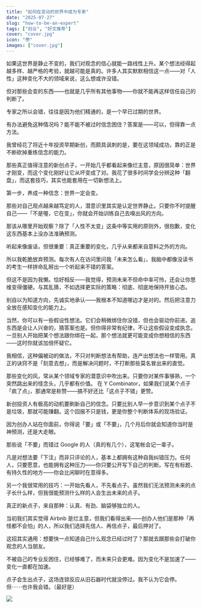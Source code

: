 ```yaml
---
title: "如何在变动的世界中成为专家"
date: "2025-07-27"
slug: "how-to-be-an-expert"
tags: ["创业", "好文推荐"]
cover: "cover.jpg"
icon: "😎"
images: ["cover.jpg"]
---
```

如果这世界是静止不变的，我们对观念的信心就能一路线性上升。某个想法经得起越多样、越严格的考验，就越可能是真的。许多人其实默默相信这一点——对「人性」这种变化不大的领域来说，这么想或许没错。



但对那些会变的东西——也就是几乎所有其他事物——你就不能再这样信任自己的判断了。



专家之所以会错，往往是因为他们精通的，是一个早已过期的世界。



有办法避免这种情况吗？能不能不被过时信念困住？答案是——可以，但得靠一点方法。



我曾经花了将近十年投资早期新创，而颇具讽刺的是，要在这领域成功，靠的正是不断砍掉重练信念的能力。



那些真正值得注意的新创点子，一开始几乎都看起来像烂主意，原因很简单：世界才刚变，而这个变化刚好让它从坏变成了对。我花了很多时间学会分辨这种「翻盘」，而这套技巧，其实也能套用在一切新想法上。



第一步，养成一种信念：世界一定会变。



那些对自己观点越来越笃定的人，潜意识里其实是认定世界静止。只要你不时提醒自己——「不是喔，它在变」，你就会开始训练自己去嗅出风的方向。



那该从哪里开始观察？除了「人性不太变」这条中等实用的原则外，很抱歉，变化这东西基本上没办法准确预测。



听起来像废话，但很重要：真正重要的变化，几乎从来都来自意料之外的方向。



所以我乾脆放弃预测。每次有人在访问里问我「未来怎么看」，我脑中都像没读书的考生一样拼命乱掰出一个听起来不错的答案。



但这不是因为我懒。恰好相反——我觉得，预测未来不但命中率可怜，还会让你思维变得僵硬。与其乱猜，不如选择更实际的策略：彻底、彻底地保持开放心态。



别自以为知道方向，先诚实地承认——我根本不知道哪边才是对的。然后把注意力全放在感知变化的能力上。



当然，你可以有一些假设性想法。它们会稍微绑住你没错，但也会驱动你前进。追东西是会让人兴奋的，猜答案也是。但你得非常有纪律，不让这些假设变成执念。
一旦别人开始把某个想法跟你绑在一起，那个想法就更可能变成你想相信的东西——这时你就该加倍怀疑它。



我相信，这种偏被动的做法，不只对判断想法有帮助，连产出想法也一样管用。真正的诀窍不是「刻意去想」，而是解决问题时，不打断那些莫名冒出来的直觉。



那些变化的风，常从某个领域专家的潜意识中吹出来。只要你对某件事够熟，一个突然跳出来的怪念头，几乎都有价值。
在 Y Combinator，如果我们说某个点子「疯了点」，那通常是称赞——搞不好还比「这点子不错」更赞。



新创投资人有极高的动机要刷新自己的信念。只要比别人早一步意识到某个点子不是垃圾，那就可能赚翻。这个回报不只是钱，更是你整个判断体系的现场验证。



因为创办人站在你面前，你得说「要」或「不要」，几个月后你就会知道你当时是神预测，还是大走眼。



那些说「不要」而错过 Google 的人（真的有几个），这笔帐会记一辈子。



凡是对想法要「下注」而非只评论的人，基本上都拥有这种自我纠错压力。任何人，只要愿意，也能拥有这种压力——你只要公开写下自己的判断。写在有标题、有持久性的地方——你会比闲聊时在意得多。



另一个我很常用的技巧：一开始先看人，不先看点子。虽然我们无法预测未来的点子长什么样，但我很能预测什么样的人会生出未来的点子。



真正的新点子，来自那种：认真、有劲、脑袋够独立的人。



当初我们其实觉得 Airbnb 是烂主意，但我们看得出来——创办人他们是那种「再怪都不会怕」的人，所以我们选择先信人、再信点子，最后押对了。



这招其实通用：想要快一点知道自己什么观念已经过时了？那就去跟那些会打破你观念的人当朋友。



不被自己的专业反困住，已经够难了，而未来只会更难。因为变化不是加速了——变化一直都在加速。



点子会生出点子，这场连锁反应从旧石器时代就没停过。我不认为它会停。
但⋯⋯也许我会错。（最好是）




![](https://prod-files-secure.s3.us-west-2.amazonaws.com/112d0858-5090-4d34-a606-b75eb8d65fd2/46476355-9cf3-4e99-9b7a-3531bc426380/1000202064.png?X-Amz-Algorithm=AWS4-HMAC-SHA256&X-Amz-Content-Sha256=UNSIGNED-PAYLOAD&X-Amz-Credential=ASIAZI2LB466QSVKPMMV%2F20250927%2Fus-west-2%2Fs3%2Faws4_request&X-Amz-Date=20250927T161415Z&X-Amz-Expires=3600&X-Amz-Security-Token=IQoJb3JpZ2luX2VjECAaCXVzLXdlc3QtMiJGMEQCIH3Lg9t2yqJ%2FMxTRjTRWS%2Fc4t4ZII3UYxf16e0jnUBOeAiAfYAPPw0%2BgdeooFtTQ0W697r57tGwVbdqZts%2FElpDJXSqIBAip%2F%2F%2F%2F%2F%2F%2F%2F%2F%2F8BEAAaDDYzNzQyMzE4MzgwNSIMQoD%2Bo7kUsiHnsW6SKtwDEU5EP%2Foc3VMQh7Ris1eOi9galgz8K0cTy848OKfEk2T0P9nddWuiu56ubmVRUz4RMBhaAtPe3V7j1ygttUJgvn8H3VnTi6XzV%2FAkDjYSschcqqmLROgHUWf72HoEgSLTedi0wPol782wqkTjrCuIXY7a%2FVD8n%2B2EyQZWtFpeqCASC2DQiccdrR9dm4h5G%2BcYhswLOL1z7iSxAmz7dQAXIc%2FXWwIR2m3gV7dfexMOP%2BgssfjG0nnJCrPwUeWOSVBK4%2FHp5CbAR90axF%2BSs8C6SFJhlbrBs8fDIbkM4%2BlV2gyB5dwqrONzrEUaKNv75R2lIK3gAdA31vsynrVn2BXHJAHZN6MaIc9ueUR03FWatp4Y4FVzFvPn5Ziz0OVrOLXFVV5wwBSFcIs9Yvi3szlkBG88j1Y%2BPVPbip5gx945cUDrpwJXKoqxJfFKjkbey5uppModeycUjwZdsMmUGElQJYRlJbtldKz8%2FEiajitt1SimCONcA35Wu0Pg%2F98zyCyGtG88GBtQaG7HkxxJyQMmoDpdDd8cl8TSa2vXhmA88wbyj9TOCyG50kBTwCRPFh%2FAV8zwvc%2Fxd6Z2z1TWt8jqEL5%2Ba64WcYx%2BGx8sXV6OKbVxDdGnjr6k5Nx4XlMw3IbgxgY6pgEqpYsFvFITqJxvTeZkOrvYKDKrgSWhMTiRPAQ76GuDQsRJXwHKIdg1IY11HXpdzYKXEtJRW57xrdJ4c%2BWAaQEs4SBVlr0Q2mgefvTh7qlKDUEBRqAskAh%2FhkcrVwx4HnHn8La%2BaeiVuDK8MF2Srabmwy1WnzvZRran7w4BIcruUWrOLA9Om1xAeySpoLwMQOWClCRw7YwuRnBJkXXVJEwZwLg%2B4z4G&X-Amz-Signature=2477d62e4ceab48d2ae707d3cafee5aeb1366f50a984c7fc37b15cd71c8b91cb&X-Amz-SignedHeaders=host&x-amz-checksum-mode=ENABLED&x-id=GetObject)

